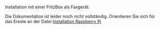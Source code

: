Installation mit einer FritzBox als Faxgerät: 

Die Dokumentation ist leider noch nicht vollständig. Orientieren Sie sich für das Ereste an der Datei [Installation Raspberry Pi](infos/Installation_auf_Raspberry_Pi.md) 
